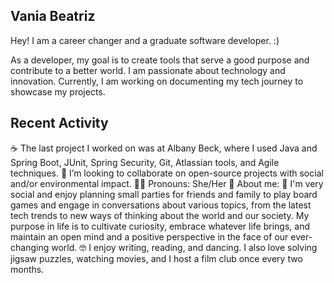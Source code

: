##  Vania Beatriz

Hey! I am a career changer and a graduate software developer. :)

As a developer, my goal is to create tools that serve a good purpose and contribute to a better world. I am passionate about technology and innovation. Currently, I am working on documenting my tech journey to showcase my projects.



##  Recent Activity


☕️ The last project I worked on was at Albany Beck, where I used Java and Spring Boot, JUnit, Spring Security, Git, Atlassian tools, and Agile techniques.
👯 I’m looking to collaborate on open-source projects with social and/or environmental impact.
🫶🏼 Pronouns: She/Her
💫 About me:
🐜 I'm very social and enjoy planning small parties for friends and family to play board games and engage in conversations about various topics, from the latest tech trends to new ways of thinking about the world and our society. My purpose in life is to cultivate curiosity, embrace whatever life brings, and maintain an open mind and a positive perspective in the face of our ever-changing world.
🤓 I enjoy writing, reading, and dancing. I also love solving jigsaw puzzles, watching movies, and I host a film club once every two months.


